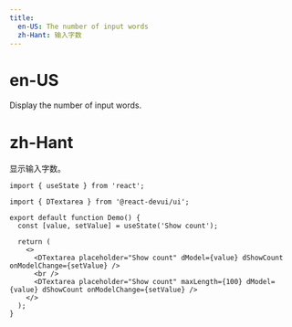 ```yaml
---
title:
  en-US: The number of input words
  zh-Hant: 输入字数
---
```


# en-US

Display the number of input words.

# zh-Hant

显示输入字数。

```tsx
import { useState } from 'react';

import { DTextarea } from '@react-devui/ui';

export default function Demo() {
  const [value, setValue] = useState('Show count');

  return (
    <>
      <DTextarea placeholder="Show count" dModel={value} dShowCount onModelChange={setValue} />
      <br />
      <DTextarea placeholder="Show count" maxLength={100} dModel={value} dShowCount onModelChange={setValue} />
    </>
  );
}
```
